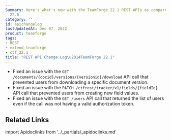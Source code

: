 ```yaml
---
Summary: Here's what's new with the TeamForge 22.1 REST APIs as compared to TeamForge
  22.0.
category: ''
id: apichangelog
lastUpdatedAt: Dec 07, 2022
product: teamforge
tags:
- REST
- extend_teamforge
- ctf_22.1
title: "REST API Change Log\u2014TeamForge 22.1"
---
```


* Fixed an issue with the `GET /documents/{docid}/versions/{versionid}/download` API call that prevented users from downloading a specific document version. 
* Fixed an issue with the `PATCH /ctfrest/tracker/v1/fields/{fieldId}` API call that prevented users from creating new field values.
* Fixed an issue with the `GET /users` API call that returned the list of users even if the call was not having a valid authorization token.

## Related Links

import Apidoclinks from '../_partials/_apidoclinks.md'

<Apidoclinks />